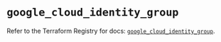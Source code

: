 # `google_cloud_identity_group`

Refer to the Terraform Registry for docs: [`google_cloud_identity_group`](https://registry.terraform.io/providers/hashicorp/google/5.42.0/docs/resources/cloud_identity_group).
